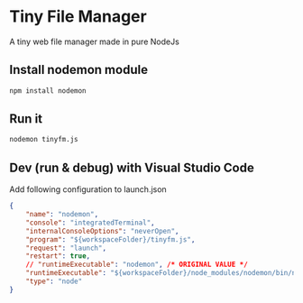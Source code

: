 # Tiny File Manager
A tiny web file manager made in pure NodeJs

## Install nodemon module
```bash
npm install nodemon
```

## Run it
```bash
nodemon tinyfm.js
```


## Dev (run & debug) with Visual Studio Code 
Add following configuration to launch.json
```json
{
    "name": "nodemon",
    "console": "integratedTerminal",
    "internalConsoleOptions": "neverOpen",
    "program": "${workspaceFolder}/tinyfm.js",
    "request": "launch",
    "restart": true,
    // "runtimeExecutable": "nodemon", /* ORIGINAL VALUE */
    "runtimeExecutable": "${workspaceFolder}/node_modules/nodemon/bin/nodemon.js",
    "type": "node"
}
```

